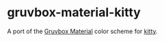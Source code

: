 # gruvbox-material-kitty

A port of the [Gruvbox Material](https://github.com/sainnhe/gruvbox-material) color scheme for [kitty](https://github.com/kovidgoyal/kitty).
